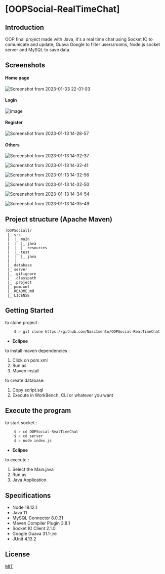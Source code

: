 # [OOPSocial-RealTimeChat]

## Introduction

OOP final project made with Java, it's a real time chat using Socket IO to comunicate and update, Guava Google to filter users/rooms, Node.js socket server and MySQL to save data.


## Screenshots

#### Home page
![Screenshot from 2023-01-03 22-01-03](https://user-images.githubusercontent.com/88512599/210465822-a3d26984-b2ff-4d42-9a74-5480d93c8ba2.png)

#### Login
![image](https://user-images.githubusercontent.com/88512599/212387277-29b6743b-7855-421f-84f3-9194c3870a2f.png)

#### Register
![Screenshot from 2023-01-13 14-28-57](https://user-images.githubusercontent.com/88512599/212387008-85ff193f-1711-46b2-9333-37b2d16ca3e2.png)

#### Others
![Screenshot from 2023-01-13 14-32-37](https://user-images.githubusercontent.com/88512599/212387477-a97393c3-19d9-4264-9507-0f4bc67a200e.png)

![Screenshot from 2023-01-13 14-32-41](https://user-images.githubusercontent.com/88512599/212387400-15d8a336-cffd-420d-b816-3ca5cdd1d1b7.png)

![Screenshot from 2023-01-13 14-32-56](https://user-images.githubusercontent.com/88512599/212387684-13b4878b-445b-4709-95b3-f660ca4af7a7.png)

![Screenshot from 2023-01-13 14-32-50](https://user-images.githubusercontent.com/88512599/212387707-b907e841-9c78-4436-aeb1-e6ca4a5c9d83.png)

![Screenshot from 2023-01-13 14-34-54](https://user-images.githubusercontent.com/88512599/212387738-920f5abc-478c-451b-888e-6c5f1d16fbf0.png)

![Screenshot from 2023-01-13 14-35-49](https://user-images.githubusercontent.com/88512599/212387768-fbaf2fba-8c2a-49fa-a338-5b7d9b8e3636.png)












## Project structure (Apache Maven)

    [OOPSocial]/
     |_ src
     |  |_ main 
     |  |  |_ java 
     |  |  |_ resources 
     |  |_ test 
     |  |  |_ java 
     |  |
     |_ database
     |_ server
     |_ .gitignore
     |_ .classpath
     |_ .project
     |_ pom.xml
     |_ README.md
     |_ LICENSE

## Getting Started


to clone project :
```bash
    $ > git clone https://github.com/Nasc1mento/OOPSocial-RealTimeChat
```
- **Eclipse**

to install maven dependencies :

1. Click on pom.xml
2. Run as
3. Maven install

to create database:
1. Copy script.sql
2. Execute in WorkBench, CLI or whatever you want

## Execute the program

to start socket :


```bash
    $ > cd OOPSocial-RealTimeChat
    $ > cd server
    $ > node index.js
```
- **Eclipse**

to execute :
1. Select the Main.java
2. Run as
3. Java Application


## Specifications

- Node 18.12.1
- Java 11
- MySQL Connector 8.0.31
- Maven Compiler Plugin 3.8.1
- Socket IO Client 2.1.0
- Google Guava 31.1-jre
- JUnit 4.13.2

## License

[MIT](https://github.com/Nasc1mento/OOPSocial-RealTimeChat/blob/main/LICENSE)

